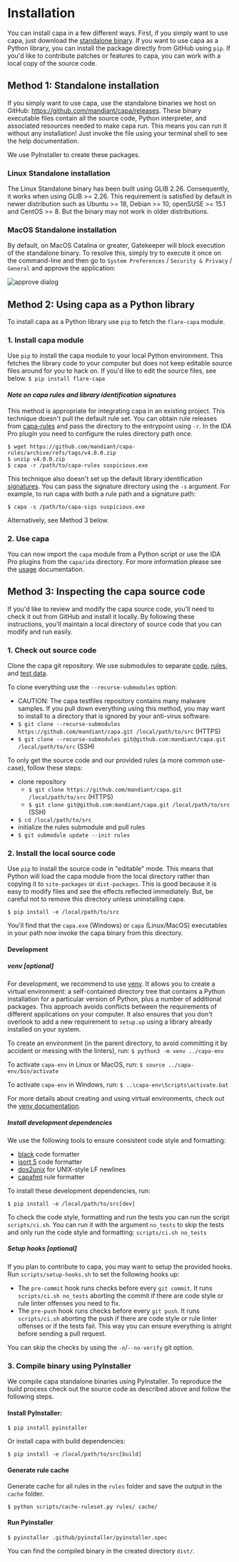 # Installation
You can install capa in a few different ways. First, if you simply want to use capa, just download the [standalone binary](https://github.com/mandiant/capa/releases). If you want to use capa as a Python library, you can install the package directly from GitHub using `pip`. If you'd like to contribute patches or features to capa, you can work with a local copy of the source code.

## Method 1: Standalone installation
If you simply want to use capa, use the standalone binaries we host on GitHub: https://github.com/mandiant/capa/releases. These binary executable files contain all the source code, Python interpreter, and associated resources needed to make capa run. This means you can run it without any installation! Just invoke the file using your terminal shell to see the help documentation.

We use PyInstaller to create these packages.

### Linux Standalone installation

The Linux Standalone binary has been built using GLIB 2.26.
Consequently, it works when using GLIB >= 2.26.
This requirement is satisfied by default in newer distribution such as Ubuntu >= 18, Debian >= 10, openSUSE >= 15.1 and CentOS >= 8.
But the binary may not work in older distributions.

### MacOS Standalone installation

By default, on MacOS Catalina or greater, Gatekeeper will block execution of the standalone binary. To resolve this, simply try to execute it once on the command-line and then go to `System Preferences` / `Security & Privacy` / `General` and approve the application:

![approve dialog](img/approve.png)

## Method 2: Using capa as a Python library
To install capa as a Python library use `pip` to fetch the `flare-capa` module.

### 1. Install capa module
Use `pip` to install the capa module to your local Python environment. This fetches the library code to your computer but does not keep editable source files around for you to hack on. If you'd like to edit the source files, see below. `$ pip install flare-capa`

#### *Note on capa rules and library identification signatures*
This method is appropriate for integrating capa in an existing project.
This technique doesn't pull the default rule set. You can obtain rule releases from [capa-rules](https://github.com/mandiant/capa-rules/releases) and pass the directory to the entrypoint using `-r`. In the IDA Pro plugin you need to configure the rules directory path once.

```console
$ wget https://github.com/mandiant/capa-rules/archive/refs/tags/v4.0.0.zip
$ unzip v4.0.0.zip
$ capa -r /path/to/capa-rules suspicious.exe
```

This technique also doesn't set up the default library identification [signatures](https://github.com/mandiant/capa/tree/master/sigs). You can pass the signature directory using the `-s` argument.
For example, to run capa with both a rule path and a signature path:
```console
$ capa -s /path/to/capa-sigs suspicious.exe
```

Alternatively, see Method 3 below.

### 2. Use capa
You can now import the `capa` module from a Python script or use the IDA Pro plugins from the `capa/ida` directory. For more information please see the [usage](usage.md) documentation.

## Method 3: Inspecting the capa source code
If you'd like to review and modify the capa source code, you'll need to check it out from GitHub and install it locally. By following these instructions, you'll maintain a local directory of source code that you can modify and run easily. 

### 1. Check out source code
Clone the capa git repository.
We use submodules to separate [code](https://github.com/mandiant/capa), [rules](https://github.com/mandiant/capa-rules), and [test data](https://github.com/mandiant/capa-testfiles).

To clone everything use the `--recurse-submodules` option:
- CAUTION: The capa testfiles repository contains many malware samples. If you pull down everything using this method, you may want to install to a directory that is ignored by your anti-virus software.
- `$ git clone --recurse-submodules https://github.com/mandiant/capa.git /local/path/to/src` (HTTPS)
- `$ git clone --recurse-submodules git@github.com:mandiant/capa.git /local/path/to/src` (SSH)

To only get the source code and our provided rules (a more common use-case), follow these steps:
- clone repository
  - `$ git clone https://github.com/mandiant/capa.git /local/path/to/src` (HTTPS)
  - `$ git clone git@github.com:mandiant/capa.git /local/path/to/src` (SSH)
- `$ cd /local/path/to/src`
- initialize the rules submodule and pull rules
- `$ git submodule update --init rules`

### 2. Install the local source code
Use `pip` to install the source code in "editable" mode. This means that Python will load the capa module from the local directory rather than copying it to `site-packages` or `dist-packages`. This is good because it is easy to modify files and see the effects reflected immediately. But, be careful not to remove this directory unless uninstalling capa.

`$ pip install -e /local/path/to/src`

You'll find that the `capa.exe` (Windows) or `capa` (Linux/MacOS) executables in your path now invoke the capa binary from this directory.

#### Development

##### venv [optional]

For development, we recommend to use [venv](https://docs.python.org/3/tutorial/venv.html). It allows you to create a virtual environment: a self-contained directory tree that contains a Python installation for a particular version of Python, plus a number of additional packages. This approach avoids conflicts between the requirements of different applications on your computer. It also ensures that you don't overlook to add a new requirement to `setup.up` using a library already installed on your system.

To create an environment (in the parent directory, to avoid committing it by accident or messing with the linters), run: `$ python3 -m venv ../capa-env`

To activate `capa-env` in Linux or MacOS, run:
`$ source ../capa-env/bin/activate`

To activate `capa-env` in Windows, run:
`$ ..\capa-env\Scripts\activate.bat`

For more details about creating and using virtual environments, check out the [venv documentation](https://docs.python.org/3/tutorial/venv.html).

##### Install development dependencies

We use the following tools to ensure consistent code style and formatting:
  - [black](https://github.com/psf/black) code formatter
  - [isort 5](https://pypi.org/project/isort/) code formatter
  - [dos2unix](https://linux.die.net/man/1/dos2unix) for UNIX-style LF newlines
  - [capafmt](https://github.com/mandiant/capa/blob/master/scripts/capafmt.py) rule formatter

To install these development dependencies, run:

`$ pip install -e /local/path/to/src[dev]`

To check the code style, formatting and run the tests you can run the script `scripts/ci.sh`.
You can run it with the argument `no_tests` to skip the tests and only run the code style and formatting: `scripts/ci.sh no_tests`

##### Setup hooks [optional]

If you plan to contribute to capa, you may want to setup the provided hooks.
Run `scripts/setup-hooks.sh` to set the following hooks up:
- The `pre-commit` hook runs checks before every `git commit`.
  It runs `scripts/ci.sh no_tests` aborting the commit if there are code style or rule linter offenses you need to fix.
- The `pre-push` hook runs checks before every `git push`.
  It runs `scripts/ci.sh` aborting the push if there are code style or rule linter offenses or if the tests fail.
  This way you can ensure everything is alright before sending a pull request.

You can skip the checks by using the `-n`/`--no-verify` git option.

### 3. Compile binary using PyInstaller
We compile capa standalone binaries using PyInstaller. To reproduce the build process check out the source code as described above and follow the following steps.

#### Install PyInstaller:
`$ pip install pyinstaller`

Or install capa with build dependencies:

`$ pip install -e /local/path/to/src[build]`

#### Generate rule cache

Generate cache for all rules in the `rules` folder and save the output in the `cache` folder.

`$ python scripts/cache-ruleset.py rules/ cache/`

#### Run Pyinstaller
`$ pyinstaller .github/pyinstaller/pyinstaller.spec`

You can find the compiled binary in the created directory `dist/`.

